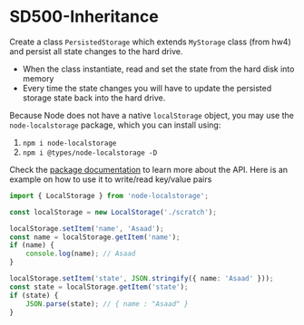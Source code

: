 # SD500-Inheritance
Create a class `PersistedStorage` which extends `MyStorage` class (from hw4) and persist all state changes to the hard drive.
* When the class instantiate, read and set the state from the hard disk into memory
* Every time the state changes you will have to update the persisted storage state back into the hard drive.
  
Because Node does not have a native `localStorage` object, you may use the `node-localstorage` package, which you can install using:
1. `npm i node-localstorage`
2. `npm i @types/node-localstorage -D`
  
Check the [package documentation](https://github.com/lmaccherone/node-localstorage) to learn more about the API. Here is an example on how to use it to write/read key/value pairs
```typescript
import { LocalStorage } from 'node-localstorage';

const localStorage = new LocalStorage('./scratch');

localStorage.setItem('name', 'Asaad');
const name = localStorage.getItem('name');
if (name) {
    console.log(name); // Asaad
}

localStorage.setItem('state', JSON.stringify({ name: 'Asaad' }));
const state = localStorage.getItem('state');
if (state) {
    JSON.parse(state); // { name : "Asaad" }
}
```
